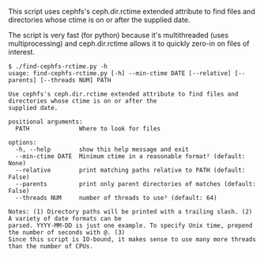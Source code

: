 This script uses cephfs's ceph.dir.rctime extended attribute to find files and directories whose ctime is on or after the supplied date.

The script is very fast (for python) because it's multithreaded (uses multiprocessing) and ceph.dir.rctime allows it to quickly zero-in on files of interest.

```
$ ./find-cephfs-rctime.py -h
usage: find-cephfs-rctime.py [-h] --min-ctime DATE [--relative] [--parents] [--threads NUM] PATH

Use cephfs's ceph.dir.rctime extended attribute to find files and directories whose ctime is on or after the
supplied date.

positional arguments:
  PATH              Where to look for files

options:
  -h, --help        show this help message and exit
  --min-ctime DATE  Minimum ctime in a reasonable format² (default: None)
  --relative        print matching paths relative to PATH (default: False)
  --parents         print only parent directories of matches (default: False)
  --threads NUM     number of threads to use³ (default: 64)

Notes: (1) Directory paths will be printed with a trailing slash. (2) A variety of date formats can be
parsed. YYYY-MM-DD is just one example. To specify Unix time, prepend the number of seconds with @. (3)
Since this script is IO-bound, it makes sense to use many more threads than the number of CPUs.
```
